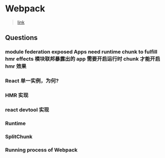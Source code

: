 # Webpack

> [link](https://github.com/Robert-Ro/learning-webpack.git)

## Questions

### module federation exposed Apps need runtime chunk to fulfill hmr effects 模块联邦暴露出的 app 需要开启运行时 chunk 才能开启 hmr 效果

### React 单一实例，为何?

### HMR 实现

### react devtool 实现

### Runtime

### SplitChunk

### Running process of Webpack
